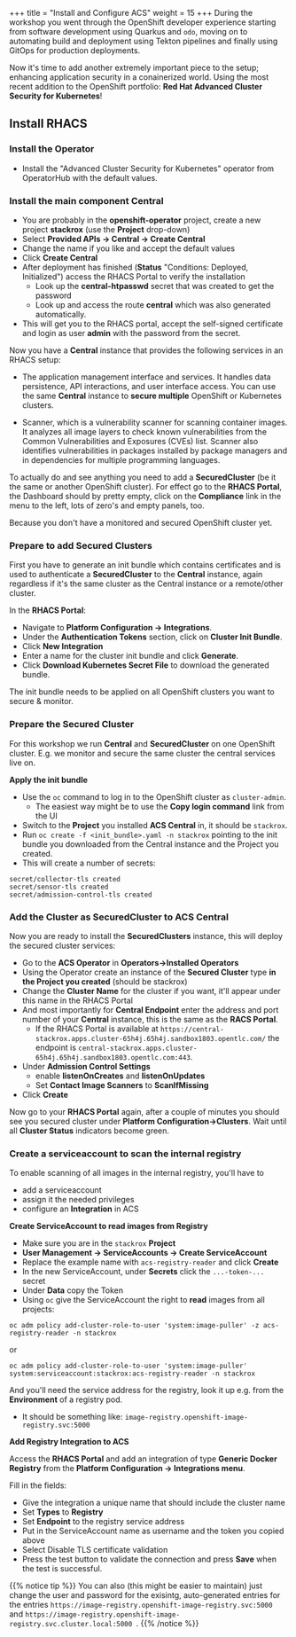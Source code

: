 +++
title = "Install and Configure ACS"
weight = 15
+++
During the workshop you went through the OpenShift developer experience starting from software development using Quarkus and `odo`, moving on to automating build and deployment using Tekton pipelines and finally using GitOps for production deployments.

Now it's time to add another extremely important piece to the setup; enhancing application security in a conainerized world. Using the most recent addition to the OpenShift portfolio: **Red Hat Advanced Cluster Security for Kubernetes**!

## Install RHACS
### Install the Operator
- Install the "Advanced Cluster Security for Kubernetes" operator from OperatorHub with the default values.

### Install the main component **Central**
- You are probably in the **openshift-operator** project, create a new project **stackrox** (use the **Project** drop-down)
- Select **Provided APIs → Central → Create Central**
- Change the name if you like and accept the default values
- Click **Create Central**
- After deployment has finished (**Status** "Conditions: Deployed, Initialized") access the RHACS Portal to verify the installation
  -  Look up the **central-htpasswd** secret that was created to get the password
  - Look up  and access the route **central** which was also generated automatically.
- This will get you to the RHACS portal, accept the self-signed certificate and login as user **admin** with the password from the secret.

Now you have a **Central** instance that provides the following services in an
RHACS setup:

- The application management interface and services. It handles data persistence, API interactions, and user interface access. You can use the same **Central** instance to **secure multiple** OpenShift or Kubernetes clusters.

- Scanner, which is a vulnerability scanner for  scanning container images. It analyzes all image layers to check known vulnerabilities from the Common Vulnerabilities and Exposures (CVEs) list. Scanner also identifies vulnerabilities in packages installed by package managers and in dependencies for multiple programming languages.

To actually do and see anything you need to add a **SecuredCluster** (be it the same or another OpenShift cluster). For effect go to the **RHACS Portal**, the Dashboard should by pretty empty, click on the **Compliance** link in the menu to the left, lots of zero's and empty panels, too.

Because you don't have a monitored and secured OpenShift cluster yet.

### Prepare to add Secured Clusters

First you have to generate an init bundle which contains certificates and is used to authenticate a **SecuredCluster** to the **Central** instance, again regardless if it's the same cluster as the Central instance or a remote/other cluster.

In the **RHACS Portal**:

- Navigate to **Platform Configuration → Integrations**.
- Under the **Authentication Tokens** section, click on **Cluster Init Bundle**.
- Click **New Integration**
- Enter a name for the cluster init bundle and click **Generate**.
- Click **Download Kubernetes Secret File** to download the generated bundle.

The init bundle needs to be applied on all OpenShift clusters you want to secure & monitor.

### Prepare the Secured Cluster
For this workshop we run **Central** and **SecuredCluster** on one OpenShift cluster. E.g. we monitor and secure the same cluster the central services live on.

**Apply the init bundle**

- Use the `oc` command to log in to the OpenShift cluster as `cluster-admin`.
  - The easiest way might be to use the **Copy login command** link from the UI
- Switch to the **Project** you installed **ACS Central** in, it should be `stackrox`.
- Run `oc create -f <init_bundle>.yaml -n stackrox` pointing to the init bundle you downloaded from the Central instance and the Project you created.
- This will create a number of secrets:

```
secret/collector-tls created
secret/sensor-tls created
secret/admission-control-tls created
```

### Add the Cluster as **SecuredCluster** to **ACS Central**

Now you are ready to install the **SecuredClusters** instance, this will deploy the secured cluster services:

- Go to the **ACS Operator** in **Operators->Installed Operators**
- Using the Operator create an instance of the **Secured Cluster** type **in the Project you created** (should be stackrox)
- Change the **Cluster Name** for the cluster if you want, it'll appear under this name in the RHACS Portal
- And most importantly for **Central Endpoint**  enter the address and port number of your **Central** instance, this is the same as the **RACS Portal**.
  - If the RHACS Portal is available at `https://central-stackrox.apps.cluster-65h4j.65h4j.sandbox1803.opentlc.com/` the endpoint is `central-stackrox.apps.cluster-65h4j.65h4j.sandbox1803.opentlc.com:443`.
- Under **Admission Control Settings**
  - enable **listenOnCreates** and **listenOnUpdates**
  - Set **Contact Image Scanners** to **ScanIfMissing**
- Click **Create**

Now go to your **RHACS Portal** again, after a couple of minutes you should see you secured cluster under **Platform Configuration->Clusters**. Wait until all **Cluster Status** indicators become green.

### Create a serviceaccount to scan the internal registry
To enable scanning of all images in the internal registry, you'll have to
-  add a serviceaccount
- assign it the needed privileges
- configure an **Integration** in ACS

**Create ServiceAccount to read images from Registry**
- Make sure you are in the `stackrox` **Project**
- **User Management -> ServiceAccounts -> Create ServiceAccount**
- Replace the example name with `acs-registry-reader` and click **Create**
- In the new ServiceAccount, under **Secrets** click the `...-token-...` secret
- Under **Data** copy the Token
- Using `oc` give the ServiceAccount the right to **read** images from all projects:

```
oc adm policy add-cluster-role-to-user 'system:image-puller' -z acs-registry-reader -n stackrox
```

or

```
oc adm policy add-cluster-role-to-user 'system:image-puller' system:serviceaccount:stackrox:acs-registry-reader -n stackrox
```
And you'll need the service address for the registry, look it up e.g. from the **Environment** of a registry pod.
  - It should be something like: `image-registry.openshift-image-registry.svc:5000`


**Add Registry Integration to ACS**

Access the **RHACS Portal** and add an integration of type **Generic Docker Registry** from the **Platform Configuration -> Integrations menu**.

Fill in the fields:
- Give the integration a unique name that should include the cluster name
- Set **Types** to **Registry**
- Set **Endpoint** to the registry service address
- Put in the ServiceAccount name as username and the token you copied above
- Select Disable TLS certificate validation
- Press the test button to validate the connection and press **Save** when the test is successful.

{{% notice tip %}}
You can also (this might be easier to maintain) just change the user and password for the exisintg, auto-generated entries for the entries `https://image-registry.openshift-image-registry.svc:5000
` and `https://image-registry.openshift-image-registry.svc.cluster.local:5000
`.
{{% /notice %}}
